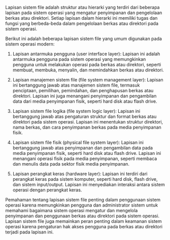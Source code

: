 Lapisan sistem file adalah struktur atau hierarki yang terdiri dari beberapa lapisan pada sistem operasi yang mengatur penyimpanan dan pengelolaan berkas atau direktori. Setiap lapisan dalam hierarki ini memiliki tugas dan fungsi yang berbeda-beda dalam pengelolaan berkas atau direktori pada sistem operasi.

Berikut ini adalah beberapa lapisan sistem file yang umum digunakan pada sistem operasi modern:

1.  Lapisan antarmuka pengguna (user interface layer): Lapisan ini adalah antarmuka pengguna pada sistem operasi yang memungkinkan pengguna untuk melakukan operasi pada berkas atau direktori, seperti membuat, membuka, menyalin, dan memindahkan berkas atau direktori.
    
2.  Lapisan manajemen sistem file (file system management layer): Lapisan ini bertanggung jawab atas manajemen sistem file, termasuk penciptaan, pemilihan, pemindahan, dan penghapusan berkas atau direktori. Lapisan ini juga menangani penyimpanan dan pengambilan data dari media penyimpanan fisik, seperti hard disk atau flash drive.
    
3.  Lapisan sistem file logika (file system logic layer): Lapisan ini bertanggung jawab atas pengaturan struktur dan format berkas atau direktori pada sistem operasi. Lapisan ini menentukan struktur direktori, nama berkas, dan cara penyimpanan berkas pada media penyimpanan fisik.
    
4.  Lapisan sistem file fisik (physical file system layer): Lapisan ini bertanggung jawab atas penyimpanan dan pengambilan data pada media penyimpanan fisik, seperti hard disk atau flash drive. Lapisan ini menangani operasi fisik pada media penyimpanan, seperti membaca dan menulis data pada sektor fisik media penyimpanan.
    
5.  Lapisan perangkat keras (hardware layer): Lapisan ini terdiri dari perangkat keras pada sistem komputer, seperti hard disk, flash drive, dan sistem input/output. Lapisan ini menyediakan interaksi antara sistem operasi dengan perangkat keras.
    

Pemahaman tentang lapisan sistem file penting dalam penggunaan sistem operasi karena memungkinkan pengguna dan administrator sistem untuk memahami bagaimana sistem operasi mengatur dan mengelola penyimpanan dan penggunaan berkas atau direktori pada sistem operasi. Lapisan sistem file juga memainkan peran penting dalam keamanan sistem operasi karena pengaturan hak akses pengguna pada berkas atau direktori terjadi pada lapisan ini.